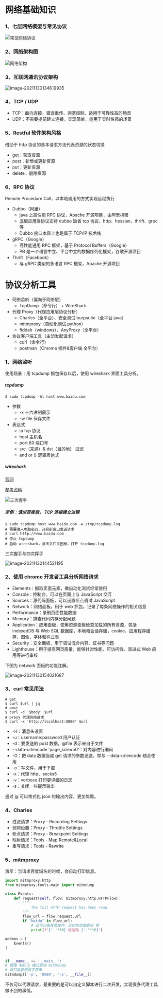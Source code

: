 # 网络基础知识



### 1、七层网络模型与常见协议

![常见网络协议](https://gitee.com/abeelan/image-hosting-service/raw/master/img/image-20211130115916559.png)



### 2、网络架构图

![网络架构](https://gitee.com/abeelan/image-hosting-service/raw/master/img/image-20211130134457557.png)



### 3、互联网通讯协议架构

![image-20211130134619935](https://gitee.com/abeelan/image-hosting-service/raw/master/img/image-20211130134619935.png)



### 4、TCP / UDP

- TCP：面向连接、错误重传、拥塞控制、适用于可靠性高的场景
- UDP：不需要提前建立连接，实现简单，适用于实时性高的场景



### 5、Restful 软件架构风格

借助于 http 协议的基本请求方法代表资源的状态切换

- get：获取资源
- post：新增或更新资源
- put：更新资源
- delete：删除资源



### 6、RPC 协议

Remote Procedure Call，以本地调用的方式实现远程执行

- Dubbo（阿里）
    - java 上高性能 RPC 协议，Apache 开源项目，由阿里捐赠
    - 底层应用层协议支持 dubbo 缺省 tcp 协议、http、hessian、thrift、grpc 等
    - Dubbo 接口本质上也是属于 TCP/IP 技术栈
- gRPC（Google）
    - 高性能通用 RPC 框架，基于 Protocol Buffers（Google）
    - PB 是一个语言中立、平台中立的数据序列化框架，谷歌开源项目
- Thrift（Facebook）
    - 与 gRPC 类似的多语言 RPC 框架，Apache 开源项目



# 协议分析工具

- 网络监听（偏向于网络层）
    - TcpDump（命令行） + WireShark
- 代理 Proxy（代理应用层协议分析）
    - Charles（全平台）、安全测试 burpsuite（全平台 java）
    - mitmproxy（自动化测试 python）
    - fiddelr（windows）、AnyProxy（全平台）
- 协议客户端工具（主动发起请求）
    - curl（命令行）
    - postman（Chrome 插件&客户端 全平台）



### 1、网络监听

使用场景：用 tcpdump 抓包保存以后，使用 wireshark 界面工具分析。



##### tcpdump

```shell
$ sudo tcpdump -Al host www.baidu.com
```

- 参数
    - -x 十六进制展示
    - -w file 保存文件
- 表达式
    - ip tcp 协议
    - host 主机名
    - port 80 端口号
    - src（来源）& dst（目的地） 过滤
    - and or () 逻辑表达式

##### wireshark

[官网](https://wireshark.en.softonic.com)

[参考资料](https://www.cnblogs.com/lidabo/p/5343971.html)

![三次握手](https://gitee.com/abeelan/image-hosting-service/raw/master/img/image-20211130133600998.png)

##### 示例：请求百度后， TCP 连接建立过程

```shell
$ sudo tcpdump host www.baidu.com -w /tmp/tcpdump.log
# 需要输入电脑密码，开启新窗口发送请求
$ curl http://www.baidu.com
# 停止 tcpdump
# 启动 wireshark，点击文件夹图标，打开 tcpdump.log
```

三次握手与四次挥手

![image-20211130144521195](https://gitee.com/abeelan/image-hosting-service/raw/master/img/image-20211130144521195.png)



### 2、使用 chrome 开发者工具分析网络请求

- Elements：抓取页面元素，做自动化测试经常使用
- Console：控制台，可以在页面上与 JavaScript 交互
- Sources：源代码面板，可以设置断点调试 JavaScript
- Network：网络面板，用于 web 抓包，记录了每条网络操作的相关信息
- Performance：录制页面性能数据
- Memory：排查代码内存分配问题
- Application：应用面板，使用资源面板检查加载的所有资源，包括 IndexedDB 与 Web SQL 数据库，本地和会话存储，cookie，应用程序缓存，图像，字体和样式表
- Security：安全面板，用于调试混合内容、证书等问题
- Lighthouse：用于提高网页质量，能够针对性能、可访问性、渐进式 Web 应用等进行审核



下图为 network 面板的功能注解。

![image-20211130154021687](https://gitee.com/abeelan/image-hosting-service/raw/master/img/image-20211130154021687.png)

### 3、curl 常见用法

```shell
# get
$ curl $url | jq
# post
$ curl -d '$body' $url
# proxy 代理网络请求
$ curl -x 'http://localhost:8080' $url
```

- -H：消息头设置
- -u：username:password 用户认证
- -d：要发送的 post 数据，@file 表示来自于文件
- --data-urlencode 'page_size=50'：对内容进行编码
- -G：把 data 数据当成 get 请求的参数发送，常与 --data-urlencode 结合使用
- -o：写文件，用于下载
- -x：代理 http、socks5
- -v：verbose 打印更详细的日志
- -s：关闭一些提示输出

通过 [jq](https://github.com/stedolan/jq "jq") 可以格式化 json 的输出内容，更加优雅。



### 4、Charles

- 过滤请求：Proxy - Recording Settings
- 弱网设置：Proxy - Throttle Settings
- 断点请求：Proxy - Breakpoint Settings
- 映射请求：Tools - Map Remote&Local
- 重写请求：Tools - Rewrite



### 5、mitmproxy

演示：当请求百度域名的时候，会自动打印信息。

```python
import mitmproxy.http
from mitmproxy.tools.main import mitmdump

class Events:
    def request(self, flow: mitmproxy.http.HTTPFlow):
        """
            The full HTTP request has been read.
        """
        flow_url = flow.request.url
        if "baidu" in flow_url:
            # 还可以做其他操作，比如修改搜索词 等
            print(f"{'-'*10} 哈哈哈 {'-'*10}")

addons = [
    Events()
]


if __name__ == '__main__':
# 使用 debug 模式启动 mitmdump
# 端口需要使用字符串
mitmdump(['-p', '8080', '-s', __file__])
```

不仅可以代理请求，最重要的是可以自定义脚本进行二次开发，实现很多代理工具做不到的事情。



